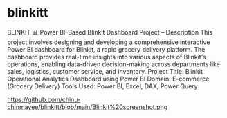 # blinkitt
BLINKIT
📊 Power BI-Based Blinkit Dashboard Project – Description
This project involves designing and developing a comprehensive interactive Power BI dashboard for Blinkit, a rapid grocery delivery platform. The dashboard provides real-time insights into various aspects of Blinkit's operations, enabling data-driven decision-making across departments like sales, logistics, customer service, and inventory.
Project Title: Blinkit Operational Analytics Dashboard using Power BI
Domain: E-commerce (Grocery Delivery)
Tools Used: Power BI, Excel, DAX, Power Query

https://github.com/chinu-chinmayee/blinkitt/blob/main/Blinkit%20screenshot.png
